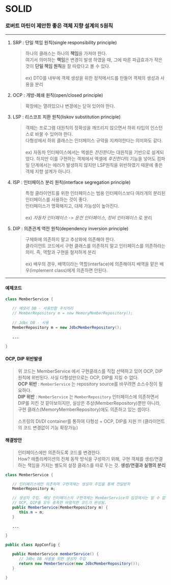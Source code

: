# SOLID
### 로버트 마틴이 제안한 좋은 객체 지향 설계의 5원칙

-----

1. SRP : 단일 책임 원칙(single responsibility principle)
   > 하나의 클래스는 하나의 **책임**을 가져야 한다. <br>
여기서 의미하는 **책임**은 변경이 발생 하였을 때, 그에 따른 파급효과가 작은 것이 **단일 책임 원칙**을 잘 따랐다고 볼 수 있다. <br><br>
ex) DTO를 내부에 객체 생성을 위한 정적메서드를 만들어 객체의 생성과 사용을 분리

2. OCP : 개방-폐쇄 원칙(open/closed principle)
   > 확장에는 열려있으나 변경에는 닫혀 있어야 한다. <br>

3. LSP : 리스코프 치환 원칙(liskov substitution principle)
   > 객체는 프로그램 대원칙의 정확성을 깨뜨리지 않으면서 하위 타입의 인스턴스로 바꿀 수 있어야 한다. <br>
   다형성에서 하위 클래스는 인터페이스 규약을 지켜야한다는 의미와도 같다. <br><br>
ex) 자동차 인터페이스에서는 엑셀은 *전진한다*는 대원칙을 기반으로 설계되었다. 하지만 이를 구현하는 객체에서 엑셀에 *후진한다*의 기능을 넣어도 컴파일 단계에서는 에러가 발생하지 않지만 LSP원칙을 위반하였기 때문에 좋은 객체 지향 설계가 아니다.
   
4. ISP : 인터페이스 분리 원칙(interface segregation principle)
   > 특정 클라이언트를 위한 인터페이스는 범용 인터페이스보다 여러개의 분리된 인터페이스를 사용하는 것이 좋다. <br>
   인터페이스가 명확해지고, 대체 가능성이 높아진다. <br><br>
ex) *자동차 인터페이스* -> *운전 인터페이스*, *정비 인터페이스* 로 분리

5. DIP : 의존관계 역전 원칙(dependency inversion principle)
   > 구체화에 의존하지 말고 추상화에 의존해야 한다. <br>
   클라이언트 코드에서 구현 클래스를 의존하지 말고 인터페이스를 의존하라는 의미. 즉, 역할과 구현을 철저하게 분리 <br><br>
ex) 배우의 경우, 배역이라는 역할(interface)에 의존해야지 배역을 맡은 배우(implement class)에게 의존하면 안된다.


----
#### 예제코드
``` java
class MemberService {
   
   // 메모리 DB - 사용안함 주석처리
   // MemberRepository m = new MemoryMemberRepository();
   
   // Jdbc DB - 사용
   MemberRepository m = new JdbcMemberRepository();
   
   ...
   
}
```
#### OCP, DIP 위반발생
> 위 코드는 MemberService 에서 구현클래스를 직접 선택하고 있어 OCP, DIP 원칙에 위반된다. 사실 다형성만으로는 OCP, DIP를 지킬 수 없다.
<br> **OCP 위반** : `MemberService` 는 repository source를 바꾸려면 소스수정이 필요하다. 
<br> **DIP 위반** : `MemberService` 는 `MemberRepository` 인터페이스에 의존하면서 DIP를 지킨 것 같아보이지만, 실상은 추상(MemberRepository)뿐만 아니라, 구현 클래스(MemoryMemberRepository)에도 의존하고 있는 셈이다.
<br><br> 스프링의 DI/DI container를 통하여 다형성 + OCP, DIP를 지원 !!! (클라이언트의 코드 변경없이 기능 확장가능)

#### 해결방안
> 인터페이스에만 의존하도록 코드를 변경한다. <br> 
How? 애플리케이션의 전체 동작 방식을 구성하기 위해, 구현 객체를 생성/연결하는 책임을 가지는 별도의 설정 클래스를 따로 두는 것. **생성/연결과 실행의 분리**

```java
class MemberService {

   // 인터페이스에만 의존하며 구현객체는 생성자 주입을 통해 전달받자
   MemberRepository m;

   // 생성자 주입. 해당 인터페이스의 구현객체는 MemberService의 입장에서는 알 수 없다.
   // OCP, DIP를 모두 충족한 바람직한 코드가 완성됨.
   public MemberService(MemberRepository m) {
      this.m = m;
   }
   
   ...

}

public class AppConfig {

   public MemberService memberService() {
      // Jdbc DB 사용을 위한 생성자 주입
      return new MemberService(new JdbcMemberRepository());
   }

}
```